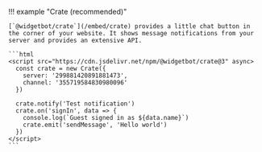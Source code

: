 !!! example "Crate (recommended)"

    [`@widgetbot/crate`](/embed/crate) provides a little chat button in the corner of your website. It shows message notifications from your server and provides an extensive API.

    ```html
    <script src="https://cdn.jsdelivr.net/npm/@widgetbot/crate@3" async>
      const crate = new Crate({
        server: '299881420891881473',
        channel: '355719584830980096'
      })

      crate.notify('Test notification')
      crate.on('signIn', data => {
        console.log(`Guest signed in as ${data.name}`)
        crate.emit('sendMessage', 'Hello world')
      })
    </script>
    ```
